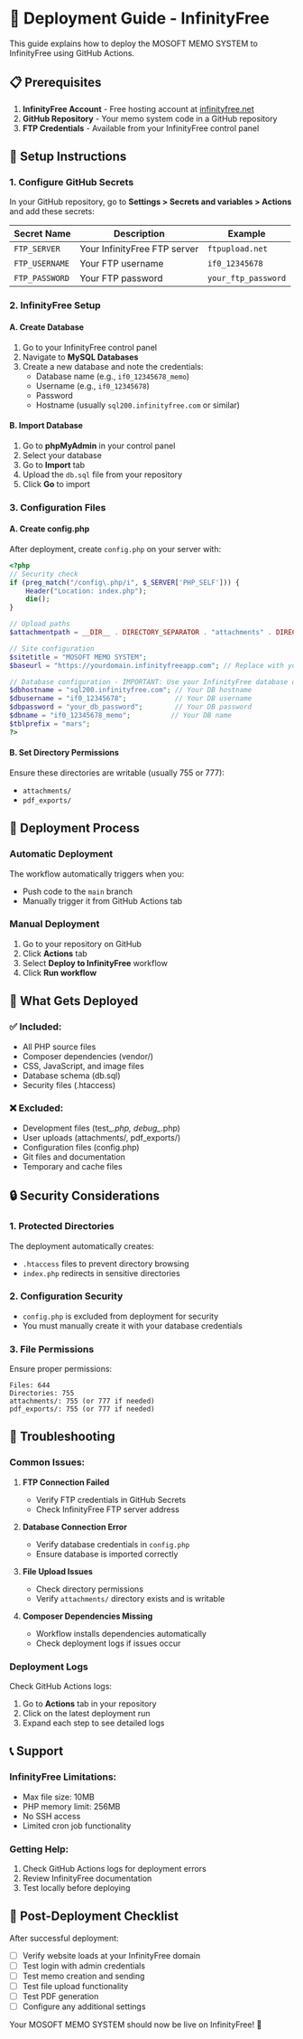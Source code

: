 # 🚀 Deployment Guide - InfinityFree

This guide explains how to deploy the MOSOFT MEMO SYSTEM to InfinityFree using GitHub Actions.

## 📋 Prerequisites

1. **InfinityFree Account** - Free hosting account at [infinityfree.net](https://infinityfree.net)
2. **GitHub Repository** - Your memo system code in a GitHub repository
3. **FTP Credentials** - Available from your InfinityFree control panel

## 🔧 Setup Instructions

### 1. Configure GitHub Secrets

In your GitHub repository, go to **Settings > Secrets and variables > Actions** and add these secrets:

| Secret Name | Description | Example |
|-------------|-------------|---------|
| `FTP_SERVER` | Your InfinityFree FTP server | `ftpupload.net` |
| `FTP_USERNAME` | Your FTP username | `if0_12345678` |
| `FTP_PASSWORD` | Your FTP password | `your_ftp_password` |

### 2. InfinityFree Setup

#### A. Create Database
1. Go to your InfinityFree control panel
2. Navigate to **MySQL Databases**
3. Create a new database and note the credentials:
   - Database name (e.g., `if0_12345678_memo`)
   - Username (e.g., `if0_12345678`)
   - Password
   - Hostname (usually `sql200.infinityfree.com` or similar)

#### B. Import Database
1. Go to **phpMyAdmin** in your control panel
2. Select your database
3. Go to **Import** tab
4. Upload the `db.sql` file from your repository
5. Click **Go** to import

### 3. Configuration Files

#### A. Create config.php
After deployment, create `config.php` on your server with:

```php
<?php
// Security check
if (preg_match("/config\.php/i", $_SERVER['PHP_SELF'])) {
    Header("Location: index.php");
    die();
}

// Upload paths
$attachmentpath = __DIR__ . DIRECTORY_SEPARATOR . "attachments" . DIRECTORY_SEPARATOR;

// Site configuration
$sitetitle = "MOSOFT MEMO SYSTEM";
$baseurl = "https://yourdomain.infinityfreeapp.com"; // Replace with your domain

// Database configuration - IMPORTANT: Use your InfinityFree database details
$dbhostname = "sql200.infinityfree.com"; // Your DB hostname
$dbusername = "if0_12345678";            // Your DB username
$dbpassword = "your_db_password";        // Your DB password
$dbname = "if0_12345678_memo";          // Your DB name
$tblprefix = "mars";
?>
```

#### B. Set Directory Permissions
Ensure these directories are writable (usually 755 or 777):
- `attachments/`
- `pdf_exports/`

## 🔄 Deployment Process

### Automatic Deployment
The workflow automatically triggers when you:
- Push code to the `main` branch
- Manually trigger it from GitHub Actions tab

### Manual Deployment
1. Go to your repository on GitHub
2. Click **Actions** tab
3. Select **Deploy to InfinityFree** workflow
4. Click **Run workflow**

## 📁 What Gets Deployed

### ✅ Included:
- All PHP source files
- Composer dependencies (vendor/)
- CSS, JavaScript, and image files
- Database schema (db.sql)
- Security files (.htaccess)

### ❌ Excluded:
- Development files (test_*.php, debug_*.php)
- User uploads (attachments/, pdf_exports/)
- Configuration files (config.php)
- Git files and documentation
- Temporary and cache files

## 🔒 Security Considerations

### 1. Protected Directories
The deployment automatically creates:
- `.htaccess` files to prevent directory browsing
- `index.php` redirects in sensitive directories

### 2. Configuration Security
- `config.php` is excluded from deployment for security
- You must manually create it with your database credentials

### 3. File Permissions
Ensure proper permissions:
```
Files: 644
Directories: 755
attachments/: 755 (or 777 if needed)
pdf_exports/: 755 (or 777 if needed)
```

## 🐛 Troubleshooting

### Common Issues:

1. **FTP Connection Failed**
   - Verify FTP credentials in GitHub Secrets
   - Check InfinityFree FTP server address

2. **Database Connection Error**
   - Verify database credentials in `config.php`
   - Ensure database is imported correctly

3. **File Upload Issues**
   - Check directory permissions
   - Verify `attachments/` directory exists and is writable

4. **Composer Dependencies Missing**
   - Workflow installs dependencies automatically
   - Check deployment logs if issues occur

### Deployment Logs
Check GitHub Actions logs:
1. Go to **Actions** tab in your repository
2. Click on the latest deployment run
3. Expand each step to see detailed logs

## 📞 Support

### InfinityFree Limitations:
- Max file size: 10MB
- PHP memory limit: 256MB
- No SSH access
- Limited cron job functionality

### Getting Help:
1. Check GitHub Actions logs for deployment errors
2. Review InfinityFree documentation
3. Test locally before deploying

## 🎉 Post-Deployment Checklist

After successful deployment:

- [ ] Verify website loads at your InfinityFree domain
- [ ] Test login with admin credentials
- [ ] Test memo creation and sending
- [ ] Test file upload functionality
- [ ] Test PDF generation
- [ ] Configure any additional settings

Your MOSOFT MEMO SYSTEM should now be live on InfinityFree! 🚀
